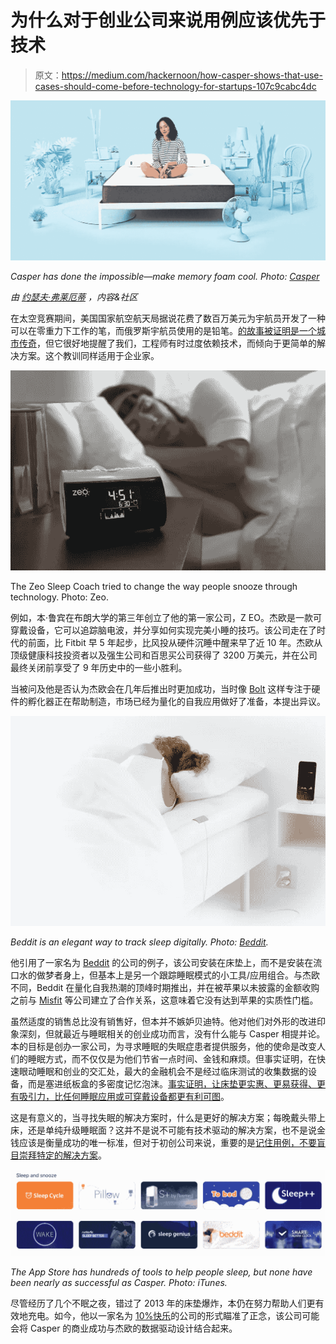 # 为什么对于创业公司来说用例应该优先于技术

> 原文：<https://medium.com/hackernoon/how-casper-shows-that-use-cases-should-come-before-technology-for-startups-107c9cabc4dc>

![](img/1f486081b4f7cc3c6068e1c23c6f8712.png)

*Casper has done the impossible—make memory foam cool. Photo:* [*Casper*](https://casper.com/)

*由* [*约瑟夫·弗莱厄蒂*](https://twitter.com/josephflaherty) *，内容&社区*

在太空竞赛期间，美国国家航空航天局据说花费了数百万美元为宇航员开发了一种可以在零重力下工作的笔，而俄罗斯宇航员使用的是铅笔。[的故事被证明是一个城市传奇](https://www.scientificamerican.com/article/fact-or-fiction-nasa-spen/)，但它很好地提醒了我们，工程师有时过度依赖技术，而倾向于更简单的解决方案。这个教训同样适用于企业家。

![](img/df8733fe2ae0cae77caa72a864db41e8.png)

The Zeo Sleep Coach tried to change the way people snooze through technology. Photo: Zeo.

例如，本·鲁宾在布朗大学的第三年创立了他的第一家公司，Z EO。杰欧是一款可穿戴设备，它可以追踪脑电波，并分享如何实现完美小睡的技巧。该公司走在了时代的前面，比 Fitbit 早 5 年起步，比风投从硬件沉睡中醒来早了近 10 年。杰欧从顶级健康科技投资者以及强生公司和百思买公司获得了 3200 万美元，并在公司最终关闭前享受了 9 年历史中的一些小胜利。

当被问及他是否认为杰欧会在几年后推出时更加成功，当时像 [Bolt](http://bolt.io/) 这样专注于硬件的孵化器正在帮助制造，市场已经为量化的自我应用做好了准备，本提出异议。

![](img/74feb328fc2b1cfb464e95f7274614e3.png)

*Beddit is an elegant way to track sleep digitally. Photo:* [*Beddit*](https://www.beddit.com/)*.*

他引用了一家名为 [Beddit](https://www.beddit.com/) 的公司的例子，该公司安装在床垫上，而不是安装在流口水的做梦者身上，但基本上是另一个跟踪睡眠模式的小工具/应用组合。与杰欧不同，Beddit 在量化自我热潮的顶峰时期推出，并在被苹果以未披露的金额收购之前与 [Misfit](http://newatlas.com/misfit-beddit-sleep-system/32943/) 等公司建立了合作关系，这意味着它没有达到苹果的实质性门槛。

虽然适度的销售总比没有销售好，但本并不嫉妒贝迪特。他对他们对外形的改进印象深刻，但就最近与睡眠相关的创业成功而言，没有什么能与 Casper 相提并论。本的目标是创办一家公司，为寻求睡眠的失眠症患者提供服务，他的使命是改变人们的睡眠方式，而不仅仅是为他们节省一点时间、金钱和麻烦。但事实证明，在快速眼动睡眠和创业的交汇处，最大的金融机会不是经过临床测试的收集数据的设备，而是塞进纸板盒的多密度记忆泡沫。[事实证明，让床垫更实惠、更易获得、更有吸引力，比任何睡眠应用或可穿戴设备都更有利可图](https://twitter.com/CBinsights/status/824662927533871106)。

这是有意义的，当寻找失眠的解决方案时，什么是更好的解决方案；每晚戴头带上床，还是单纯升级睡眠面？这并不是说不可能有技术驱动的解决方案，也不是说金钱应该是衡量成功的唯一标准，但对于初创公司来说，重要的是[记住用例，不要盲目崇拜特定的解决方案](https://techcrunch.com/2015/11/28/the-platform-paradox/)。

![](img/0742234ac17fe4e58072ead49168317a.png)

*The App Store has hundreds of tools to help people sleep, but none have been nearly as successful as Casper. Photo: iTunes.*

尽管经历了几个不眠之夜，错过了 2013 年的床垫爆炸，本仍在努力帮助人们更有效地充电。如今，他以一家名为 [10%快乐](http://www.10percenthappier.com/mindfulness-meditation-the-basics/)的公司的形式瞄准了正念，该公司可能会将 Casper 的商业成功与杰欧的数据驱动设计结合起来。